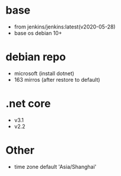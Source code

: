 # base
* from jenkins/jenkins:latest(v2020-05-28)
* base os debian 10+

# debian repo
* microsoft (install dotnet)
* 163 mirros (after restore to default)

# .net core 
* v3.1
* v2.2

# Other
* time zone default 'Asia/Shanghai'
